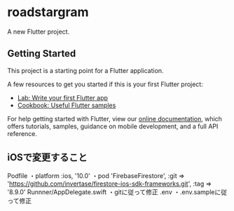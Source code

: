 # roadstargram

A new Flutter project.

## Getting Started

This project is a starting point for a Flutter application.

A few resources to get you started if this is your first Flutter project:

- [Lab: Write your first Flutter app](https://flutter.dev/docs/get-started/codelab)
- [Cookbook: Useful Flutter samples](https://flutter.dev/docs/cookbook)

For help getting started with Flutter, view our
[online documentation](https://flutter.dev/docs), which offers tutorials,
samples, guidance on mobile development, and a full API reference.

## iOSで変更すること
Podfile
・platform :ios, '10.0'
・pod 'FirebaseFirestore', :git => 'https://github.com/invertase/firestore-ios-sdk-frameworks.git', :tag => '8.9.0'
Runnner/AppDelegate.swift
・gitに従って修正
.env
・.env.sampleに従って修正
